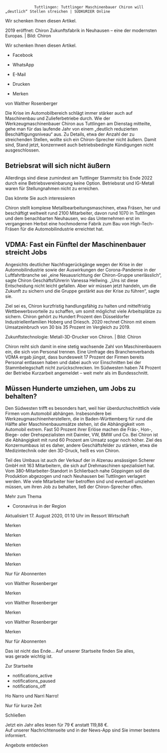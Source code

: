                  Tuttlingen: Tuttlinger Maschinenbauer Chiron will „deutlich“ Stellen streichen | SÜDKURIER Online                                           

Wir schenken Ihnen diesen Artikel.

2019 eröffnet: Chiron Zukunftsfabrik in Neuhausen – eine der modernsten Europas. | Bild: Chiron

Wir schenken Ihnen diesen Artikel.

*   Facebook
*   WhatsApp
*   E-Mail
*   Drucken

*   Merken

von Walther Rosenberger

Die Krise im Automobilbereich schlägt immer stärker auch auf Maschinenbau und Zulieferbetriebe durch. Wie der Werkzeugmaschinenbauer Chiron aus Tuttlingen am Dienstag mitteilte, gehe man für das laufende Jahr von einem „deutlich reduzierten Beschäftigungsniveau“ aus. Zu Details, etwa der Anzahl der zu streichenden Stellen, wollte sich ein Chiron-Sprecher nicht äußern. Damit sind, Stand jetzt, konzernweit auch betriebsbedingte Kündigungen nicht ausgeschlossen.

Betriebsrat will sich nicht äußern
----------------------------------

Allerdings sind diese zumindest am Tuttlinger Stammsitz bis Ende 2022 durch eine Betriebsvereinbarung keine Option. Betriebsrat und IG-Metall waren für Stellungnahmen nicht zu erreichen.

Das könnte Sie auch interessieren

Chiron stellt komplexe Metallbearbeitungsmaschinen, etwa Fräsen, her und beschäftigt weltweit rund 2100 Mitarbeiter, davon rund 1070 in Tuttlingen und dem benachbarten Neuhausen, wo das Unternehmen erst im vergangenen Herbst eine hochmoderne Fabrik zum Bau von High-Tech-Fräsen für die Automobilindustrie erreichtet hat.

VDMA: Fast ein Fünftel der Maschinenbauer streicht Jobs
-------------------------------------------------------

Angesichts deutlicher Nachfragerückgänge wegen der Krise in der Automobilindustrie sowie der Auswirkungen der Corona-Pandemie in der Luftfahrtbranche sei „eine Neuausrichtung der Chiron-Gruppe unerlässlich“, sagte Chiron Geschäftsführerin Vanessa Hellwing. „Uns ist diese Entscheidung nicht leicht gefallen. Aber wir müssen jetzt handeln, um die Zukunft zu sichern und die Gruppe gestärkt aus der Krise zu führen“, sagte sie.

Ziel sei es, Chiron kurzfristig handlungsfähig zu halten und mittelfristig Wettbewerbsvorteile zu schaffen, um somit möglichst viele Arbeitsplätze zu sichern. Chiron gehört zu Hundert Prozent den Düsseldorfer Industriellenfamilien Hoberg und Driesch. 2020 rechnet Chiron mit einem Umsatzeinbruch von 30 bis 35 Prozent im Vergleich zu 2019.

Zukunftstechnologie: Metall-3D-Drucker von Chiron. | Bild: Chiron

Chiron reiht sich damit in eine stetig wachsende Zahl von Maschinenbauern ein, die sich von Personal trennen. Eine Umfrage des Branchenverbands VDMA ergab jüngst, dass bundesweit 17 Prozent der Firmen bereits Personal entlassen haben und dabei auch vor Einschnitten bei der Stammbelegschaft nicht zurückschrecken. Im Südwesten haben 74 Prozent der Betriebe Kurzarbeit angemeldet – weit mehr als im Bundesschnitt.

Müssen Hunderte umziehen, um Jobs zu behalten?
----------------------------------------------

Den Südwesten trifft es besonders hart, weil hier überdurchschnittlich viele Firmen vom Automobil abhängen. Insbesondere bei Werkzeugmaschinenherstellern, die in Baden-Württemberg für rund die Hälfte aller Maschinenbauumsätze stehen, ist die Abhängigkeit vom Automobil extrem. Fast 50 Prozent ihrer Erlöse machen die Fräs-, Hon-, Biege- oder Drehspezialisten mit Daimler, VW, BMW und Co. Bei Chiron ist die Abhängigkeit mit rund 60 Prozent am Umsatz sogar noch höher. Ziel des Konzernumbaus ist es daher, andere Geschäftsfelder zu stärken, etwa die Medizintechnik oder den 3D-Druck, heiß es von Chiron.

Teil des Umbaus ist auch der Verkauf der in Alzenau ansässigen Scherer GmbH mit 163 Mitarbeitern, die sich auf Drehmaschinen spezialisiert hat. Vom 380-Mitarbeiter-Standort in Schlierbach nahe Göppingen soll die Produktion abgezogen und nach Neuhausen bei Tuttlingen verlagert werden. Wie viele Mitarbeiter hier betroffen sind und eventuell umziehen müssen, um ihren Job zu behalten, ließ der Chiron-Sprecher offen.

Mehr zum Thema

*   Coronavirus in der Region

Aktualisiert 17\. August 2020, 01:10 Uhr im Ressort Wirtschaft

Merken

Merken

Merken

Merken

Merken

Nur für Abonnenten

von Walther Rosenberger

Merken

von Walther Rosenberger

Merken

von Walther Rosenberger

Merken

Nur für Abonnenten

Das ist nicht das Ende... Auf unserer Startseite finden Sie alles,  
was gerade wichtig ist.

Zur Startseite

*   notifications\_active
*   notifications\_paused
*   notifications\_off

Ho Narro und Narri Narro!

Nur für kurze Zeit

Schließen

Jetzt ein Jahr alles lesen für 79 € anstatt 119,88 €.  
Auf unserer Nachrichtenseite und in der News-App sind Sie immer bestens informiert.

Angebote entdecken